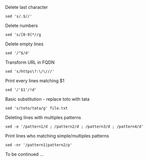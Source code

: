 Delete last character

```
sed 's/.$//'
```

Delete numbers

```
sed 's/[0-9]*//g
```

Delete empty lines

```
sed '/^$/d'
```

Transform URL in FQDN

```
sed 's/https\?:\/\///'
```
Print every lines matching $1

```
sed '/'$1'/!d'
```

Basic substitution - replace toto with tata

```
sed 's/toto/tata/g' file.txt
```

Deleting lines with multiples patterns

```
sed -e '/pattern1/d ; /pattern2/d ; /pattern3/d ; /pattern4/d'
```

Print lines who matching simple/multiples patterns

```
sed -nr '/pattern1|pattern2/p'
```

To be continued ...
